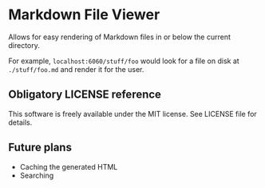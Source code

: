 # Markdown File Viewer

Allows for easy rendering of Markdown files in or below the current directory.

For example, `localhost:6060/stuff/foo` would look for a file on disk at
`./stuff/foo.md` and render it for the user.

## Obligatory LICENSE reference

This software is freely available under the MIT license. See LICENSE file for
details.

## Future plans

- Caching the generated HTML
- Searching
